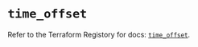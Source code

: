 # `time_offset`

Refer to the Terraform Registory for docs: [`time_offset`](https://registry.terraform.io/providers/hashicorp/time/0.9.2/docs/resources/offset).
